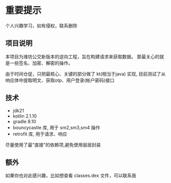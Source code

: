 # 重要提示

个人兴趣学习，如有侵权，联系删除

## 项目说明

本项目为潍坊公交新版本的逆向工程，旨在构建请求来获取数据。
那最关心的就是一些签名、加密、解密的操作。

由于时间仓促，只把最核心、关键的部分做了 kt(相当于java) 实现, 目前测试了从响应体中提取明文、获取otp、用户登录(帐户密码)接口

## 技术

- jdk21
- kotlin 2.1.10
- gradle 8.10
- bouncycastle 库, 用于 sm2,sm3,sm4 操作
- retrofit 库, 用于请求、响应

尽量使用了最"直接"的依赖项,避免使用层层封装

## 额外

如果你也对此感兴趣，比如想查看 classes.dex 文件，可以联系我